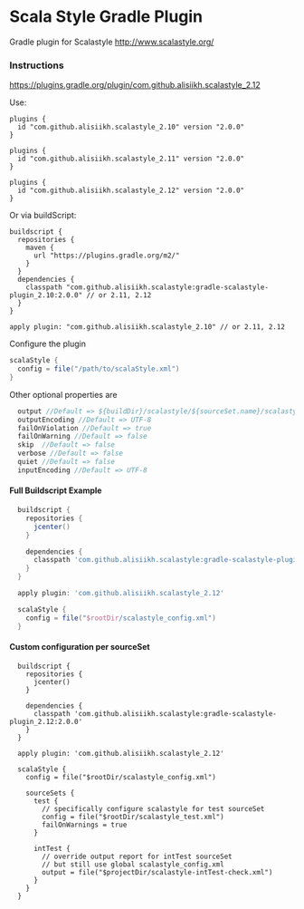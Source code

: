 # Scala Style Gradle Plugin

Gradle plugin for Scalastyle http://www.scalastyle.org/

### Instructions

https://plugins.gradle.org/plugin/com.github.alisiikh.scalastyle_2.12

Use:

```
plugins {
  id "com.github.alisiikh.scalastyle_2.10" version "2.0.0"
}
```
```
plugins {
  id "com.github.alisiikh.scalastyle_2.11" version "2.0.0"
}
```
```
plugins {
  id "com.github.alisiikh.scalastyle_2.12" version "2.0.0"
}
```

Or via buildScript:
```
buildscript {
  repositories {
    maven {
      url "https://plugins.gradle.org/m2/"
    }
  }
  dependencies {
    classpath "com.github.alisiikh.scalastyle:gradle-scalastyle-plugin_2.10:2.0.0" // or 2.11, 2.12
  }
}

apply plugin: "com.github.alisiikh.scalastyle_2.10" // or 2.11, 2.12
```

Configure the plugin

```groovy
scalaStyle {
  config = file("/path/to/scalaStyle.xml")
}
```

Other optional properties are

```groovy
  output //Default => ${buildDir}/scalastyle/${sourceSet.name}/scalastyle-check.xml
  outputEncoding //Default => UTF-8
  failOnViolation //Default => true
  failOnWarning //Default => false
  skip  //Default => false
  verbose //Default => false
  quiet //Default => false
  inputEncoding //Default => UTF-8
```

#### Full Buildscript Example
```groovy
  buildscript {
    repositories {
      jcenter()
    }

    dependencies {
      classpath 'com.github.alisiikh.scalastyle:gradle-scalastyle-plugin_2.12:2.0.0'
    }
  }

  apply plugin: 'com.github.alisiikh.scalastyle_2.12'

  scalaStyle {
    config = file("$rootDir/scalastyle_config.xml")
  }
```

#### Custom configuration per sourceSet
```
  buildscript {
    repositories {
      jcenter()
    }

    dependencies {
      classpath 'com.github.alisiikh.scalastyle:gradle-scalastyle-plugin_2.12:2.0.0'
    }
  }

  apply plugin: 'com.github.alisiikh.scalastyle_2.12'

  scalaStyle {
    config = file("$rootDir/scalastyle_config.xml")

    sourceSets {
      test {
        // specifically configure scalastyle for test sourceSet
        config = file("$rootDir/scalastyle_test.xml")
        failOnWarnings = true
      }

      intTest {
        // override output report for intTest sourceSet
        // but still use global scalastyle_config.xml
        output = file("$projectDir/scalastyle-intTest-check.xml")
      }
    }
  }
```
